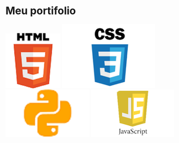
<h1 color=blue>Meu portifolio</h1>
<div  >
    
  
<img  height='150px' id="m1" src="./img/htm.png">
<img  id="m2" height='175px' src="./img/css.png">
<img    id="m4"  height='130px' src="./img/py-removebg-preview.png">
<img    id="m3" height='130px' src="./img/js-removebg-preview.png">
</div>
